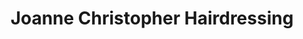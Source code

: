 ---
title: "Joanne Christopher Hairdressing"
url: /consett/joanne-christopher-hairdressing/
shop: hairdresser
---